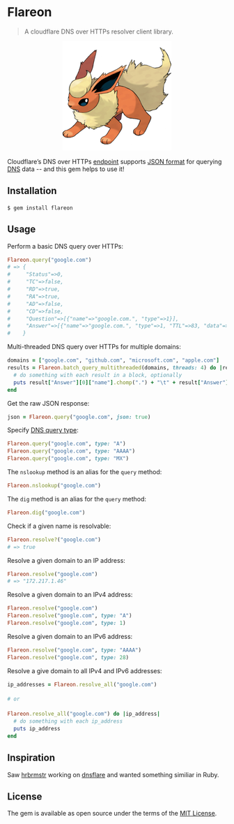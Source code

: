 # Flareon
> A cloudflare DNS over HTTPs resolver client library.

<p align="center">
  <img alt="Pokemon, gott'a catch 'em all!" src="flareon.png"/>
<p>

Cloudflare’s DNS over HTTPs [endpoint](https://cloudflare-dns.com) supports [JSON format](https://developers.cloudflare.com/1.1.1.1/dns-over-https/json-format/) for querying [DNS](https://en.wikipedia.org/wiki/Domain_Name_System) data -- and this gem helps to use it!

## Installation

    $ gem install flareon

## Usage

Perform a basic DNS query over HTTPs:
```ruby
Flareon.query("google.com")
# => {
#     "Status"=>0,
#     "TC"=>false,
#     "RD"=>true,
#     "RA"=>true,
#     "AD"=>false,
#     "CD"=>false,
#     "Question"=>[{"name"=>"google.com.", "type"=>1}],
#     "Answer"=>[{"name"=>"google.com.", "type"=>1, "TTL"=>83, "data"=>"172.217.1.46"}]
#    }
```

Multi-threaded DNS query over HTTPs for multiple domains:
```ruby
domains = ["google.com", "github.com", "microsoft.com", "apple.com"]
results = Flareon.batch_query_multithreaded(domains, threads: 4) do |result|
  # do something with each result in a block, optionally
  puts result["Answer"][0]["name"].chomp(".") + "\t" + result["Answer"][0]["data"]
end
```

Get the raw JSON response:
```ruby
json = Flareon.query("google.com", json: true)
```

Specify [DNS query type](https://en.wikipedia.org/wiki/List_of_DNS_record_types):
```ruby
Flareon.query("google.com", type: "A")
Flareon.query("google.com", type: "AAAA")
Flareon.query("google.com", type: "MX")
```

The `nslookup` method is an alias for the `query` method:
```ruby
Flareon.nslookup("google.com")
```

The `dig` method is an alias for the `query` method:
```ruby
Flareon.dig("google.com")
```

Check if a given name is resolvable:
```ruby
Flareon.resolve?("google.com")
# => true
```

Resolve a given domain to an IP address:
```ruby
Flareon.resolve("google.com")
# => "172.217.1.46"
```

Resolve a given domain to an IPv4 address:
```ruby
Flareon.resolve("google.com")
Flareon.resolve("google.com", type: "A")
Flareon.resolve("google.com", type: 1)
```

Resolve a given domain to an IPv6 address:
```ruby
Flareon.resolve("google.com", type: "AAAA")
Flareon.resolve("google.com", type: 28)
```

Resolve a give domain to all IPv4 and IPv6 addresses:
```ruby
ip_addresses = Flareon.resolve_all("google.com")

# or

Flareon.resolve_all("google.com") do |ip_address|
  # do something with each ip_address
  puts ip_address
end
```

## Inspiration

Saw [hrbrmstr](https://github.com/hrbrmstr) working on [dnsflare](https://github.com/hrbrmstr/dnsflare) and wanted something similiar in Ruby.

## License

The gem is available as open source under the terms of the [MIT License](https://opensource.org/licenses/MIT).
